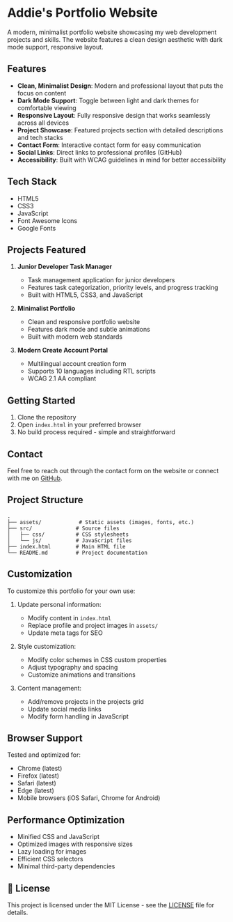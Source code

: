 # Addie's Portfolio Website

A modern, minimalist portfolio website showcasing my web development projects and skills. The website features a clean design aesthetic with dark mode support, responsive layout.

## Features

- **Clean, Minimalist Design**: Modern and professional layout that puts the focus on content
- **Dark Mode Support**: Toggle between light and dark themes for comfortable viewing
- **Responsive Layout**: Fully responsive design that works seamlessly across all devices
- **Project Showcase**: Featured projects section with detailed descriptions and tech stacks
- **Contact Form**: Interactive contact form for easy communication
- **Social Links**: Direct links to professional profiles (GitHub)
- **Accessibility**: Built with WCAG guidelines in mind for better accessibility

## Tech Stack

- HTML5
- CSS3
- JavaScript
- Font Awesome Icons
- Google Fonts

## Projects Featured

1. **Junior Developer Task Manager**
   - Task management application for junior developers
   - Features task categorization, priority levels, and progress tracking
   - Built with HTML5, CSS3, and JavaScript

2. **Minimalist Portfolio**
   - Clean and responsive portfolio website
   - Features dark mode and subtle animations
   - Built with modern web standards

3. **Modern Create Account Portal**
   - Multilingual account creation form
   - Supports 10 languages including RTL scripts
   - WCAG 2.1 AA compliant

## Getting Started

1. Clone the repository
2. Open `index.html` in your preferred browser
3. No build process required - simple and straightforward

## Contact

Feel free to reach out through the contact form on the website or connect with me on [GitHub](https://github.com/AddieX).

## Project Structure

```
.
├── assets/            # Static assets (images, fonts, etc.)
├── src/              # Source files
│   ├── css/          # CSS stylesheets
│   └── js/           # JavaScript files
├── index.html        # Main HTML file
└── README.md         # Project documentation
```

## Customization

To customize this portfolio for your own use:

1. Update personal information:
   - Modify content in `index.html`
   - Replace profile and project images in `assets/`
   - Update meta tags for SEO

2. Style customization:
   - Modify color schemes in CSS custom properties
   - Adjust typography and spacing
   - Customize animations and transitions

3. Content management:
   - Add/remove projects in the projects grid
   - Update social media links
   - Modify form handling in JavaScript
 
## Browser Support

Tested and optimized for:
- Chrome (latest)
- Firefox (latest)
- Safari (latest)
- Edge (latest)
- Mobile browsers (iOS Safari, Chrome for Android)

## Performance Optimization

- Minified CSS and JavaScript
- Optimized images with responsive sizes
- Lazy loading for images
- Efficient CSS selectors
- Minimal third-party dependencies


## 📄 License
This project is licensed under the MIT License - see the [LICENSE](LICENSE) file for details.

